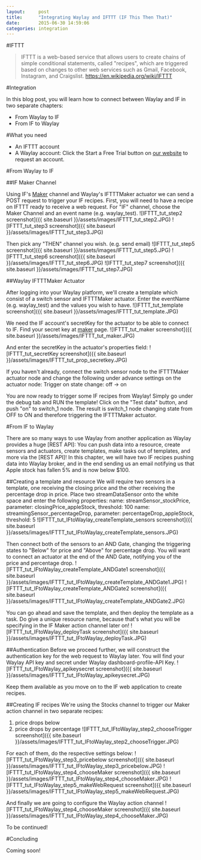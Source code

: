 ```yaml
---
layout:     post
title:      "Integrating Waylay and IFTTT (IF This Then That)"
date:       2015-06-30 14:59:06
categories: integration
---
```

#IFTTT
> IFTTT is a web-based service that allows users to create chains of simple conditional statements, called "recipes", which are triggered based on changes to other web services such as Gmail, Facebook, Instagram, and Craigslist. https://en.wikipedia.org/wiki/IFTTT

#Integration

In this blog post, you will learn how to connect between Waylay and IF in two separate chapters:
* From Waylay to IF
* From IF to Waylay

#What you need

* An IFTTT account
* A Waylay account: Click the Start a Free Trial button on [our website][waylayio] to request an account.

#From Waylay to IF

##IF Maker Channel

Using IF's [Maker] channel and Waylay's IFTTTMaker actuator we can send a POST request to trigger your IF recipes.
First, you will need to have a recipe on IFTTT ready to receive a web request.
For "IF" channel, choose the Maker Channel and an event name (e.g. waylay_test).
![IFTTT_tut_step2 screenshot]({{ site.baseurl }}/assets/images/IFTTT_tut_step2.JPG)
![IFTTT_tut_step3 screenshot]({{ site.baseurl }}/assets/images/IFTTT_tut_step3.JPG)

Then pick any "THEN" channel you wish. (e.g. send email)
![IFTTT_tut_step5 screenshot]({{ site.baseurl }}/assets/images/IFTTT_tut_step5.JPG)
![IFTTT_tut_step6 screenshot]({{ site.baseurl }}/assets/images/IFTTT_tut_step6.JPG)
![IFTTT_tut_step7 screenshot]({{ site.baseurl }}/assets/images/IFTTT_tut_step7.JPG)

##Waylay IFTTTMaker Actuator

After logging into your Waylay platform, we'll create a template which consist of a switch sensor and IFTTTMaker actuator.
Enter the eventName (e.g. waylay_test) and the values you wish to have.
![IFTTT_tut_template screenshot]({{ site.baseurl }}/assets/images/IFTTT_tut_template.JPG)

We need the IF account's secretKey for the actuator to be able to connect to IF. Find your secret key at [maker] page.
![IFTTT_tut_maker screenshot]({{ site.baseurl }}/assets/images/IFTTT_tut_maker.JPG)

And enter the secretKey in the actuator's properties field:
![IFTTT_tut_secretKey screenshot]({{ site.baseurl }}/assets/images/IFTTT_tut_prop_secretkey.JPG)

If you haven't already, connect the switch sensor node to the IFTTTMaker actuator node and change the following under advance settings on the actuator node:
Trigger on state change: off -> on

You are now ready to trigger some IF recipes from Waylay!
Simply go under the debug tab and RUN the template! Click on the "Test data" button, and push "on" to switch_1 node.
The result is switch_1 node changing state from OFF to ON and therefore triggering the IFTTTMaker actuator.

#From IF to Waylay

There are so many ways to use Waylay from another application as Waylay provides a huge [REST API]:
You can push data into a resource, create sensors and actuators, create templates, make tasks out of templates, and more via the [REST API]!
In this chapter, we will have two IF recipes pushing data into Waylay broker, and in the end sending us an email notifying us that Apple stock has fallen 5% and is now below $100.

##Creating a template and resource
We will require two sensors in a template, one receiving the closing price and the other receiving the percentage drop in price.
Place two streamDataSensor onto the white space and enter the following properties:
name: streamSensor_stockPrice, parameter: closingPrice_appleStock, threshold: 100
name: streamingSensor_percentageDrop, parameter: percentageDrop_appleStock, threshold: 5
![IFTTT_tut_IFtoWaylay_createTemplate_sensors screenshot]({{ site.baseurl }}/assets/images/IFTTT_tut_IFtoWaylay_createTemplate_sensors.JPG)

Then connect both of the sensors to an AND Gate, changing the triggering states to "Below" for price and "Above" for percentage drop.
You will want to connect an actuator at the end of the AND Gate, notifying you of the price and percentage drop.
![IFTTT_tut_IFtoWaylay_createTemplate_ANDGate1 screenshot]({{ site.baseurl }}/assets/images/IFTTT_tut_IFtoWaylay_createTemplate_ANDGate1.JPG)
![IFTTT_tut_IFtoWaylay_createTemplate_ANDGate2 screenshot]({{ site.baseurl }}/assets/images/IFTTT_tut_IFtoWaylay_createTemplate_ANDGate2.JPG)

You can go ahead and save the template, and then deploy the template as a task.
Do give a unique resource name, because that's what you will be specifying in the IF Maker action channel later on!
![IFTTT_tut_IFtoWaylay_deployTask screenshot]({{ site.baseurl }}/assets/images/IFTTT_tut_IFtoWaylay_deployTask.JPG)

##Authentication
Before we proceed further, we will construct the authentication key for the web request to Waylay later.
You will find your Waylay API key and secret under Waylay dashboard-profile-API Key.
![IFTTT_tut_IFtoWaylay_apikeysecret screenshot]({{ site.baseurl }}/assets/images/IFTTT_tut_IFtoWaylay_apikeysecret.JPG)

Keep them available as you move on to the IF web application to create recipes.

##Creating IF recipes
We're using the Stocks channel to trigger our Maker action channel in two separate recipes: 
1. price drops below 
2. price drops by percentage
![IFTTT_tut_IFtoWaylay_step2_chooseTrigger screenshot]({{ site.baseurl }}/assets/images/IFTTT_tut_IFtoWaylay_step2_chooseTrigger.JPG)

For each of them, do the respective settings below:
![IFTTT_tut_IFtoWaylay_step3_pricebelow screenshot]({{ site.baseurl }}/assets/images/IFTTT_tut_IFtoWaylay_step3_pricebelow.JPG)
![IFTTT_tut_IFtoWaylay_step4_chooseMaker screenshot]({{ site.baseurl }}/assets/images/IFTTT_tut_IFtoWaylay_step4_chooseMaker.JPG)
![IFTTT_tut_IFtoWaylay_step5_makeWebRequest screenshot]({{ site.baseurl }}/assets/images/IFTTT_tut_IFtoWaylay_step5_makeWebRequest.JPG)

And finally we are going to configure the Waylay action channel
![IFTTT_tut_IFtoWaylay_step4_chooseMaker screenshot]({{ site.baseurl }}/assets/images/IFTTT_tut_IFtoWaylay_step4_chooseMaker.JPG)

To be continued!

#Concluding

Coming soon!

[waylayio]:       https://www.waylay.io/
[waylaydocs]:     https://docs.waylay.io/
[maker]:          https://ifttt.com/maker
[RESTful API]:    http://docs.waylay.io/Waylay-REST-API-documentation.html